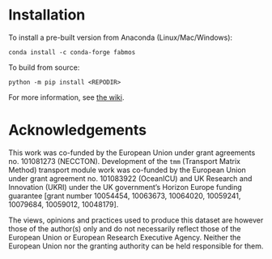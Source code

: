 # Installation

To install a pre-built version from Anaconda (Linux/Mac/Windows):

```
conda install -c conda-forge fabmos
```

To build from source:

```
python -m pip install <REPODIR>
```

For more information, see [the wiki](https://github.com/BoldingBruggeman/fabmos/wiki).

# Acknowledgements

This work was co-funded by the European Union under grant agreements no. 101081273 (NECCTON). Development of the `tmm` (Transport Matrix Method) transport module work was co-funded by the European Union under grant agreement no. 101083922 (OceanICU) and UK Research and Innovation (UKRI) under the UK government’s Horizon Europe funding guarantee [grant number 10054454, 10063673, 10064020, 10059241, 10079684, 10059012, 10048179].

The views, opinions and practices used to produce this dataset are however those of the author(s) only and do not necessarily reflect those of the European Union or European Research Executive Agency. Neither the European Union nor the granting authority can be held responsible for them.